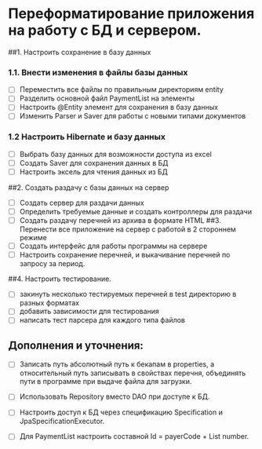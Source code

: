 # Переформатирование приложения на работу с БД и сервером.

##1. Настроить сохранение в базу данных
### 1.1. Внести изменения в файлы базы данных
- [ ] Переместить все файлы по правильным директориям entity
- [ ] Разделить основной файл PaymentList на элементы
- [ ] Настроить @Entity элемент для сохранения в базу данных 
- [ ] Изменить Parser и Saver для работы с новыми типами документов
### 1.2 Настроить Hibernate и базу данных
- [ ] Выбрать базу данных для возможности доступа из excel
- [ ] Создать Saver для сохранения данных в БД
- [ ] Настроить эксель для чтения данных из БД

##2. Создать раздачу с базы данных на сервер
- [ ] Создать сервер для раздачи данных
- [ ] Определить требуемые данные и создать контроллеры для раздачи 
- [ ] Создать раздачу перечней из архива в формате HTML
##3. Перенести все приложение на сервер с работой в 2 стороннем режиме
- [ ] Создать интерфейс для работы программы на сервере
- [ ] Настроить сохранение перечней, и выкачивание перечней по запросу за период.

##4. Настроить тестирование.
- [ ] закинуть несколько тестируемых перечней в test директорию в разных форматах
- [ ] добавить зависимости для тестирования
- [ ] написать тест парсера для каждого типа файлов

## Дополнения и уточнения:
 - [ ] Записать путь абсолютный путь к бекапам в properties, а относительный путь записывать в свойствах перечня,
 объединять пути в программе при выдаче файла для загрузки.
 - [ ] Использовать Repository вместо DAO при доступе к БД.
 - [ ] Настроить доступ к БД через спецификацию Specification и JpaSpecificationExecutor.
 - [ ] Для PaymentList настроить составной Id = payerCode + List number.
 
